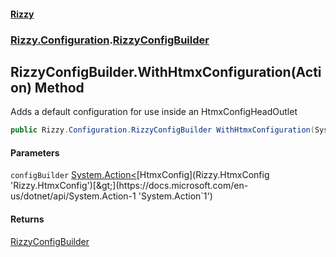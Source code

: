 #### [Rizzy](index 'index')
### [Rizzy.Configuration](Rizzy.Configuration 'Rizzy.Configuration').[RizzyConfigBuilder](Rizzy.Configuration.RizzyConfigBuilder 'Rizzy.Configuration.RizzyConfigBuilder')

## RizzyConfigBuilder.WithHtmxConfiguration(Action<HtmxConfig>) Method

Adds a default configuration for use inside an HtmxConfigHeadOutlet

```csharp
public Rizzy.Configuration.RizzyConfigBuilder WithHtmxConfiguration(System.Action<Rizzy.HtmxConfig> configBuilder);
```
#### Parameters

<a name='Rizzy.Configuration.RizzyConfigBuilder.WithHtmxConfiguration(System.Action_Rizzy.HtmxConfig_).configBuilder'></a>

`configBuilder` [System.Action&lt;](https://docs.microsoft.com/en-us/dotnet/api/System.Action-1 'System.Action`1')[HtmxConfig](Rizzy.HtmxConfig 'Rizzy.HtmxConfig')[&gt;](https://docs.microsoft.com/en-us/dotnet/api/System.Action-1 'System.Action`1')

#### Returns
[RizzyConfigBuilder](Rizzy.Configuration.RizzyConfigBuilder 'Rizzy.Configuration.RizzyConfigBuilder')